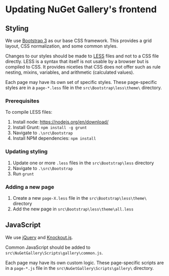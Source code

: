 # Updating NuGet Gallery's frontend

## Styling

We use [Bootstrap 3](https://getbootstrap.com/docs/3.3/) as our base CSS framework.
This provides a grid layout, CSS normalization, and some common styles.

Changes to our styles should be made to [LESS](https://lesscss.org/) files and not to a CSS file directly.
LESS is a syntax that itself is not usable by a browser but is compiled to CSS. It provides niceties that CSS
does not offer such as rule nesting, mixins, variables, and arithmetic (calculated values).

Each page may have its own set of specific styles. These page-specific styles are in a `page-*.less` file
in the `src\Bootstrap\less\theme\` directory.

### Prerequisites

To compile LESS files:

1. Install node: https://nodejs.org/en/download/
1. Install Grunt: `npm install -g grunt`
1. Navigate to `.\src\Bootstrap`
1. Install NPM dependencies: `npm install`

### Updating styling

1. Update one or more `.less` files in the `src\Bootstrap\less` directory
1. Navigate to `.\src\Bootstrap`
1. Run `grunt`

### Adding a new page

1. Create a new `page-X.less` file in the `src\Bootstrap\less\theme\` directory
1. Add the new page in `src\Bootstrap\less\theme\all.less`

## JavaScript

We use [jQuery](https://jquery.com/) and [Knockout.js](https://knockoutjs.com/).

Common JavaScript should be added to `src\NuGetGallery\Scripts\gallery\common.js`.

Each page may have its own custom logic. These page-specific scripts are in a `page-*.js` file
in the `src\NuGetGallery\Scripts\gallery\` directory.
